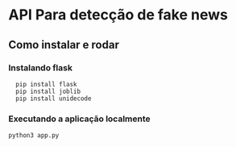 # API Para detecção de fake news


## Como instalar e rodar

### Instalando flask

```
  pip install flask 
  pip install joblib
  pip install unidecode
```

### Executando a aplicação localmente

```
python3 app.py 
```
